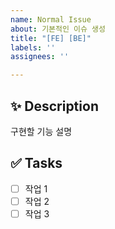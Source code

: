 ```yaml
---
name: Normal Issue
about: 기본적인 이슈 생성
title: "[FE] [BE]"
labels: ''
assignees: ''

---
```


## ✨ Description

구현할 기능 설명

## ✅ Tasks

- [ ] 작업 1
- [ ] 작업 2
- [ ] 작업 3
